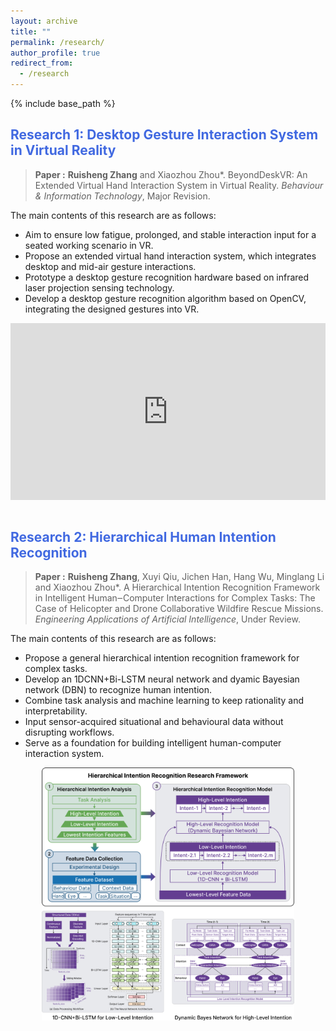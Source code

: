 ```yaml
---
layout: archive
title: ""
permalink: /research/
author_profile: true
redirect_from:
  - /research
---
```


{% include base_path %}

## <font color=RoyalBlue>Research 1: Desktop Gesture Interaction System in Virtual Reality</font>
>**Paper :** **Ruisheng Zhang** and Xiaozhou Zhou*. BeyondDeskVR: An Extended Virtual Hand Interaction System in Virtual Reality. _Behaviour & Information Technology_, Major Revision. 

The main contents of this research are as follows:
- Aim to ensure low fatigue, prolonged, and stable interaction input for a seated working scenario in VR.
- Propose an extended virtual hand interaction system, which integrates desktop and mid-air gesture interactions.
- Prototype a desktop gesture recognition hardware based on infrared laser projection sensing technology.
- Develop a desktop gesture recognition algorithm based on OpenCV, integrating the designed gestures into VR.

<!-- <div style="text-align: left;">
  <iframe src="https://drive.google.com/file/d/15m0nlETw7DChDeTUgcwCsFU1kUZ_uF2U/preview" width="960" height="540" style="border: none; display: block; margin: 0;" allow="autoplay"></iframe>
</div> -->
<div class="video-container">
  <iframe src="https://drive.google.com/file/d/15m0nlETw7DChDeTUgcwCsFU1kUZ_uF2U/preview" frameborder="0" allow="autoplay"></iframe>
</div>
<style>
.video-container {
  position: relative;
  padding-bottom: 56.25%; /* 16:9 aspect ratio */
  height: 0;
  overflow: hidden;
  max-width: 100%;
  background: #fff;
  text-align: left; /* Align video to the left */
}
.video-container iframe {
  position: absolute;
  top: 0;
  left: 0;
  width: 100%;
  height: 100%;
  background: #fff;
  border: none;
}
/* Media query for larger screens */
@media (min-width: 768px) {
  .video-container {
    max-width: 960px; /* Optional: you can set a max-width for larger screens */
    margin: 0; /* Align to the left */
  }
}
</style>


<br>

## <font color=RoyalBlue>Research 2: Hierarchical Human Intention Recognition</font>

> **Paper :** **Ruisheng Zhang**, Xuyi Qiu, Jichen Han, Hang Wu, Minglang Li and Xiaozhou Zhou*. A Hierarchical Intention Recognition Framework in Intelligent Human‒Computer Interactions for Complex Tasks: The Case of Helicopter and Drone Collaborative Wildfire Rescue Missions. _Engineering Applications of Artificial Intelligence_, Under Review. 

The main contents of this research are as follows:

- Propose a general hierarchical intention recognition framework for complex tasks.
- Develop an 1DCNN+Bi-LSTM neural network and dyamic Bayesian network (DBN) to recognize human intention.
-	Combine task analysis and machine learning to keep rationality and interpretability.
-	Input sensor-acquired situational and behavioural data without disrupting workflows.
- Serve as a foundation for building intelligent human-computer interaction system.



<div style="text-align:center;">
    <img src='/images/Hierarchical Intention Recognition Research Framework.png' style="width: 80%;">
</div>

<!-- - Conduct task analysis and collect operator behavioral datasets for complex flight tasks.
- Develop an 1DCNN+Bi-LSTM+Attention neural network for operator's interaction intention recognition.
- Develop a Dyamic Bayesian Network (DBN) for operator's task intention recognition.
- Achieve simultaneous recognition of dual-level intentions, serving as triggers for intelligent adaptive interfaces. -->

<!-- <div style="text-align:center;">
    <img src='/images/Hierarchical Intention Recognition.png'>
</div> -->

<!-- - Propose a general hierarchical intention recognition framework for complex tasks for building intelligent human‒machine interaction systems.
- Combine task analysis and machine learning to ensure the rationality of the task and sensitivity to human‒machine loop transformation.
- Develop an 1DCNN+Bi-LSTM+Attention neural network and Dyamic Bayesian Network (DBN) to recognize operator's interaction and task intention, respectively.
- Input sensor-acquired situational and behavioural data without disrupting workflows.
- Provide technical support for building intelligent human-machine interaction system. -->


